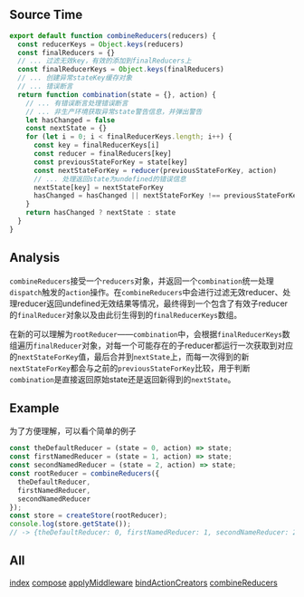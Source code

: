 ## Source Time
```javascript
export default function combineReducers(reducers) {
  const reducerKeys = Object.keys(reducers)
  const finalReducers = {}
  // ... 过滤无效key，有效的添加到finalReducers上
  const finalReducerKeys = Object.keys(finalReducers)
  // ... 创建异常stateKey缓存对象
  // ... 错误断言
  return function combination(state = {}, action) {
    // ... 有错误断言处理错误断言
    // ... 非生产环境获取异常state警告信息，并弹出警告
    let hasChanged = false
    const nextState = {}
    for (let i = 0; i < finalReducerKeys.length; i++) {
      const key = finalReducerKeys[i]
      const reducer = finalReducers[key]
      const previousStateForKey = state[key]
      const nextStateForKey = reducer(previousStateForKey, action)
      // ... 处理返回state为undefined的错误信息
      nextState[key] = nextStateForKey
      hasChanged = hasChanged || nextStateForKey !== previousStateForKey
    }
    return hasChanged ? nextState : state
  }
}
```

## Analysis
`combineReducers`接受一个`reducers`对象，并返回一个`combination`统一处理`dispatch`触发的`action`操作。在`combineReducers`中会进行过滤无效reducer、处理reducer返回undefined无效结果等情况，最终得到一个包含了有效子reducer的`finalReducer`对象以及由此衍生得到的`finalReducerKeys`数组。

在新的可以理解为`rootReducer`——`combination`中，会根据`finalReducerKeys`数组遍历`finalReducer`对象，对每一个可能存在的子reducer都运行一次获取到对应的`nextStateForKey`值，最后合并到`nextState`上，而每一次得到的新`nextStateForKey`都会与之前的`previousStateForKey`比较，用于判断`combination`是直接返回原始state还是返回新得到的`nextState`。

## Example
为了方便理解，可以看个简单的例子
```javascript
const theDefaultReducer = (state = 0, action) => state;
const firstNamedReducer = (state = 1, action) => state;
const secondNamedReducer = (state = 2, action) => state;
const rootReducer = combineReducers({
  theDefaultReducer,
  firstNamedReducer,
  secondNamedReducer
});
const store = createStore(rootReducer);
console.log(store.getState());
// -> {theDefaultReducer: 0, firstNamedReducer: 1, secondNameReducer: 2}
```

## All
[index](./index.md)
[compose](./compose.md)
[applyMiddleware](./applyMiddleware.md)
[bindActionCreators](./bindActionCreators.md)
[combineReducers](./combineReducers.md)